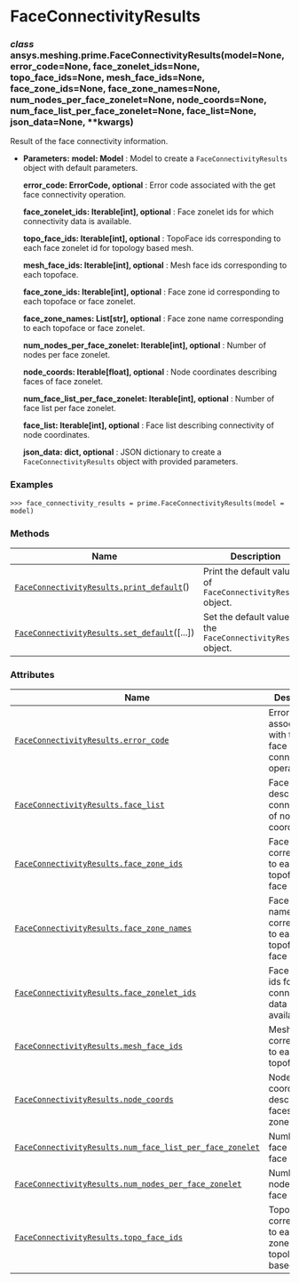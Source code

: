 # FaceConnectivityResults

<a id="ansys.meshing.prime.FaceConnectivityResults"></a>

### *class* ansys.meshing.prime.FaceConnectivityResults(model=None, error_code=None, face_zonelet_ids=None, topo_face_ids=None, mesh_face_ids=None, face_zone_ids=None, face_zone_names=None, num_nodes_per_face_zonelet=None, node_coords=None, num_face_list_per_face_zonelet=None, face_list=None, json_data=None, \*\*kwargs)

Result of the face connectivity information.

* **Parameters:**
  **model: Model**
  : Model to create a `FaceConnectivityResults` object with default parameters.

  **error_code: ErrorCode, optional**
  : Error code associated with the get face connectivity operation.

  **face_zonelet_ids: Iterable[int], optional**
  : Face zonelet ids for which connectivity data is available.

  **topo_face_ids: Iterable[int], optional**
  : TopoFace ids corresponding to each face zonelet id for topology based mesh.

  **mesh_face_ids: Iterable[int], optional**
  : Mesh face ids corresponding to each topoface.

  **face_zone_ids: Iterable[int], optional**
  : Face zone id corresponding to each topoface or face zonelet.

  **face_zone_names: List[str], optional**
  : Face zone name corresponding to each topoface or face zonelet.

  **num_nodes_per_face_zonelet: Iterable[int], optional**
  : Number of nodes per face zonelet.

  **node_coords: Iterable[float], optional**
  : Node coordinates describing faces of face zonelet.

  **num_face_list_per_face_zonelet: Iterable[int], optional**
  : Number of face list per face zonelet.

  **face_list: Iterable[int], optional**
  : Face list describing connectivity of node coordinates.

  **json_data: dict, optional**
  : JSON dictionary to create a `FaceConnectivityResults` object with provided parameters.

### Examples

```pycon
>>> face_connectivity_results = prime.FaceConnectivityResults(model = model)
```

<!-- !! processed by numpydoc !! -->

### Methods

| Name | Description |
|-----------------------------------------------------------------------------------------------------------------------------------------------------------------------|-----------------------------------------------------------------|
| [`FaceConnectivityResults.print_default`](ansys.meshing.prime.FaceConnectivityResults.print_default.md#ansys.meshing.prime.FaceConnectivityResults.print_default)()   | Print the default values of `FaceConnectivityResults` object.   |
| [`FaceConnectivityResults.set_default`](ansys.meshing.prime.FaceConnectivityResults.set_default.md#ansys.meshing.prime.FaceConnectivityResults.set_default)([...])    | Set the default values of the `FaceConnectivityResults` object. |

### Attributes

| Name | Description |
|----------------------------------------------------------------------------------------------------------------------------------------------------------------------------------------------------------------------|-----------------------------------------------------------------------------|
| [`FaceConnectivityResults.error_code`](ansys.meshing.prime.FaceConnectivityResults.error_code.md#ansys.meshing.prime.FaceConnectivityResults.error_code)                                                             | Error code associated with the get face connectivity operation.             |
| [`FaceConnectivityResults.face_list`](ansys.meshing.prime.FaceConnectivityResults.face_list.md#ansys.meshing.prime.FaceConnectivityResults.face_list)                                                                | Face list describing connectivity of node coordinates.                      |
| [`FaceConnectivityResults.face_zone_ids`](ansys.meshing.prime.FaceConnectivityResults.face_zone_ids.md#ansys.meshing.prime.FaceConnectivityResults.face_zone_ids)                                                    | Face zone id corresponding to each topoface or face zonelet.                |
| [`FaceConnectivityResults.face_zone_names`](ansys.meshing.prime.FaceConnectivityResults.face_zone_names.md#ansys.meshing.prime.FaceConnectivityResults.face_zone_names)                                              | Face zone name corresponding to each topoface or face zonelet.              |
| [`FaceConnectivityResults.face_zonelet_ids`](ansys.meshing.prime.FaceConnectivityResults.face_zonelet_ids.md#ansys.meshing.prime.FaceConnectivityResults.face_zonelet_ids)                                           | Face zonelet ids for which connectivity data is available.                  |
| [`FaceConnectivityResults.mesh_face_ids`](ansys.meshing.prime.FaceConnectivityResults.mesh_face_ids.md#ansys.meshing.prime.FaceConnectivityResults.mesh_face_ids)                                                    | Mesh face ids corresponding to each topoface.                               |
| [`FaceConnectivityResults.node_coords`](ansys.meshing.prime.FaceConnectivityResults.node_coords.md#ansys.meshing.prime.FaceConnectivityResults.node_coords)                                                          | Node coordinates describing faces of face zonelet.                          |
| [`FaceConnectivityResults.num_face_list_per_face_zonelet`](ansys.meshing.prime.FaceConnectivityResults.num_face_list_per_face_zonelet.md#ansys.meshing.prime.FaceConnectivityResults.num_face_list_per_face_zonelet) | Number of face list per face zonelet.                                       |
| [`FaceConnectivityResults.num_nodes_per_face_zonelet`](ansys.meshing.prime.FaceConnectivityResults.num_nodes_per_face_zonelet.md#ansys.meshing.prime.FaceConnectivityResults.num_nodes_per_face_zonelet)             | Number of nodes per face zonelet.                                           |
| [`FaceConnectivityResults.topo_face_ids`](ansys.meshing.prime.FaceConnectivityResults.topo_face_ids.md#ansys.meshing.prime.FaceConnectivityResults.topo_face_ids)                                                    | TopoFace ids corresponding to each face zonelet id for topology based mesh. |
<!-- vale on -->